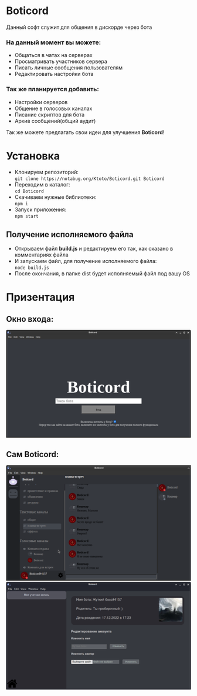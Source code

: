 # Boticord
Данный софт служит для общения в дискорде через бота

### На данный момент вы можете:
- Общаться в чатах на серверах
- Просматривать участников сервера
- Писать личные сообщения пользователям
- Редактировать настройки бота

### Так же планируется добавить:
- Настройки серверов
- Общение в голосовых каналах
- Писание скриптов для бота
- Архив сообщений(общий аудит)

Так же можете предлагать свои идеи для улучшения **Boticord**!

# Установка
- Клонируем репозиторий:<br>
`git clone https://notabug.org/Ktoto/Boticord.git Boticord`<br>
- Переходим в каталог:<br>
`cd Boticord`<br>
- Скачиваем нужные библиотеки:<br>
`npm i`
- Запуск приложения:<br>
`npm start`

## Получение исполняемого файла
- Открываем файл **build.js** и редактируем его так, как сказано в комментариях файла
- И запускаем файл, для получение исполняемого файла:<br>
`node build.js`
- После окончания, в папке dist будет исполняемый файл под вашу OS

# Призентация
## Окно входа:
<img src="img/readme/login.png">

## Сам **Boticord**:
<img src="img/readme/chat.png">
<img src="img/readme/settings.png">
